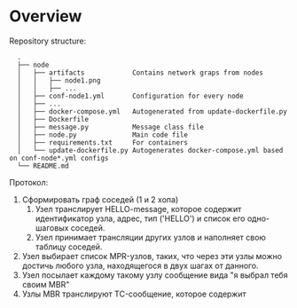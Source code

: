 # Overview

Repository structure:

      .
      ├── node
      │   ├── artifacts            Contains network graps from nodes
      │   │   ├── node1.png
      │   │   ├── ...
      │   ├── conf-node1.yml       Configuration for every node
      │   ├── ...
      │   ├── docker-compose.yml   Autogenerated from update-dockerfile.py
      │   ├── Dockerfile
      │   ├── message.py           Message class file
      │   ├── node.py              Main code file
      │   ├── requirements.txt     For containers
      │   └── update-dockerfile.py Autogenerates docker-compose.yml based on conf-node*.yml configs
      └── README.md

Протокол:

1. Сформировать граф соседей (1 и 2 хопа)
   1. Узел транслирует HELLO-message, которое содержит идентификатор узла, адрес, тип ('HELLO') и список его одно-шаговых соседей.
   2. Узел принимает трансляции других узлов и наполняет свою таблицу соседей.
2. Узел выбирает список MPR-узлов, таких, что через эти узлы можно достичь любого узла, находящегося в двух шагах от данного.
3. Узел посылает каждому такому узлу сообщение вида "я выбрал тебя своим MBR"
4. Узлы MBR транслируют TC-сообщение, которое содержит 